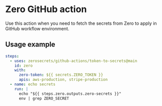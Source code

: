 # Zero GitHub action
Use this action when you need to fetch the secrets from Zero to apply in GitHub workflow environment.

## Usage example
```yaml
steps:
  - uses: zerosecrets/github-actions/token-to-secrets@main
    id: zero
    with:
      zero-token: ${{ secrets.ZERO_TOKEN }}
      apis: aws-production, stripe-production
  - name: echo secrets
    run: |
      echo "${{ steps.zero.outputs.zero-secrets }}"
      env | grep ZERO_SECRET
```
